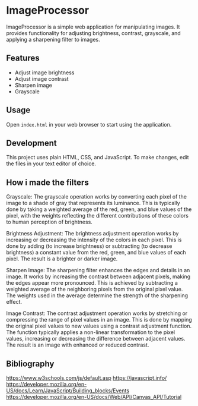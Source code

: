 # ImageProcessor

ImageProcessor is a simple web application for manipulating images. It provides functionality for adjusting brightness, contrast, grayscale, and applying a sharpening filter to images.

## Features

- Adjust image brightness
- Adjust image contrast
- Sharpen image
- Grayscale

## Usage

Open `index.html` in your web browser to start using the application.

## Development

This project uses plain HTML, CSS, and JavaScript. To make changes, edit the files in your text editor of choice.

## How i made the filters

Grayscale: The grayscale operation works by converting each pixel of the image to a shade of gray that represents its luminance. This is typically done by taking a weighted average of the red, green, and blue values of the pixel, with the weights reflecting the different contributions of these colors to human perception of brightness.

Brightness Adjustment: The brightness adjustment operation works by increasing or decreasing the intensity of the colors in each pixel. This is done by adding (to increase brightness) or subtracting (to decrease brightness) a constant value from the red, green, and blue values of each pixel. The result is a brighter or darker image.

Sharpen Image: The sharpening filter enhances the edges and details in an image. It works by increasing the contrast between adjacent pixels, making the edges appear more pronounced. This is achieved by subtracting a weighted average of the neighboring pixels from the original pixel value. The weights used in the average determine the strength of the sharpening effect.

Image Contrast: The contrast adjustment operation works by stretching or compressing the range of pixel values in an image. This is done by mapping the original pixel values to new values using a contrast adjustment function. The function typically applies a non-linear transformation to the pixel values, increasing or decreasing the difference between adjacent values. The result is an image with enhanced or reduced contrast.

## Bibliography
https://www.w3schools.com/js/default.asp
https://javascript.info/
https://developer.mozilla.org/en-US/docs/Learn/JavaScript/Building_blocks/Events
https://developer.mozilla.org/en-US/docs/Web/API/Canvas_API/Tutorial



